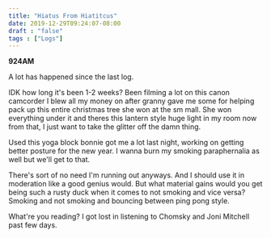 ```yaml
---
title: "Hiatus From Hiatitcus"
date: 2019-12-29T09:24:07-08:00
draft : "false"
tags : ["Logs"]
---
```


**924AM**

A lot has happened since the last log.

<!--more-->

IDK how long it's been 1-2 weeks? Been filming a lot on this canon camcorder I blew all my money on after granny gave me some for helping pack up this entire christmas tree she won at the sm mall. She won everything under it and theres this lantern style huge light in my room now from that, I just want to take the glitter off the damn thing.  

Used this yoga block bonnie got me a lot last night, working on getting better posture for the new year. I wanna burn my smoking paraphernalia as well but we'll get to that.

There's sort of no need I'm running out anyways. And I should use it in moderation like a good genius would. But what material gains would you get being such a rusty duck when it comes to not smoking and vice versa? Smoking and not smoking and bouncing between ping pong style.

What're you reading? I got lost in listening to Chomsky and Joni Mitchell past few days.

<!--
1 read

2 write

3 music

4 sing

5 YT Vizzies

6 P Call

7 Dance workout

8 POLIW.AT Blog

9 Archive

10 FF L&L

11 Friends & Fam

12 Love & Legacy

 -->
